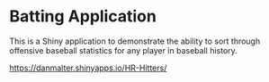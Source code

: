 Batting Application
=======

This is a Shiny application to demonstrate the ability to sort through offensive baseball statistics for any player in baseball history.

https://danmalter.shinyapps.io/HR-Hitters/

